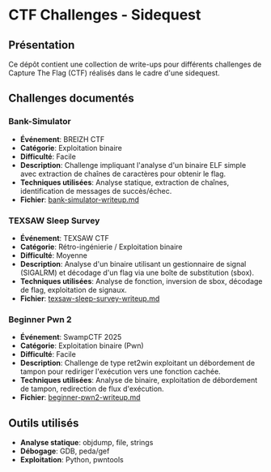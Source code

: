 # CTF Challenges - Sidequest

## Présentation

Ce dépôt contient une collection de write-ups pour différents challenges de Capture The Flag (CTF) réalisés dans le cadre d'une sidequest.
## Challenges documentés

### Bank-Simulator
- **Événement**: BREIZH CTF
- **Catégorie**: Exploitation binaire
- **Difficulté**: Facile
- **Description**: Challenge impliquant l'analyse d'un binaire ELF simple avec extraction de chaînes de caractères pour obtenir le flag.
- **Techniques utilisées**: Analyse statique, extraction de chaînes, identification de messages de succès/échec.
- **Fichier**: [bank-simulator-writeup.md](./bank-simulator-writeup.md)

### TEXSAW Sleep Survey
- **Événement**: TEXSAW CTF
- **Catégorie**: Rétro-ingénierie / Exploitation binaire
- **Difficulté**: Moyenne
- **Description**: Analyse d'un binaire utilisant un gestionnaire de signal (SIGALRM) et décodage d'un flag via une boîte de substitution (sbox).
- **Techniques utilisées**: Analyse de fonction, inversion de sbox, décodage de flag, exploitation de signaux.
- **Fichier**: [texsaw-sleep-survey-writeup.md](./texsaw-sleep-survey-writeup.md)

### Beginner Pwn 2
- **Événement**: SwampCTF 2025
- **Catégorie**: Exploitation binaire (Pwn)
- **Difficulté**: Facile
- **Description**: Challenge de type ret2win exploitant un débordement de tampon pour rediriger l'exécution vers une fonction cachée.
- **Techniques utilisées**: Analyse de binaire, exploitation de débordement de tampon, redirection de flux d'exécution.
- **Fichier**: [beginner-pwn2-writeup.md](./beginner-pwn2-writeup.md)


## Outils utilisés

- **Analyse statique**: objdump, file, strings
- **Débogage**: GDB, peda/gef
- **Exploitation**: Python, pwntools

